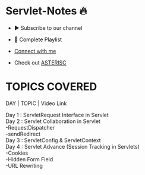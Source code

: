 # Servlet-Notes 🔥

- <a href="https://www.youtube.com/channel/UC874req7IgQzGOZ1MfTMlVA?sub_confirmation=1" title="Subscribe to Asterisc's YouTube Channel" style="background-color:#800080:#000000;text-decoration:none">▶ Subscribe to our channel </a>

- <a href="https://www.youtube.com/watch?v=Sfv22g9VZNI&list=PLuzT-U16Vgbva4BBUvKRLOzUHW6vfZ9Sk" title="Click here to access full Playlist on YouTube" style="background-color:#FFFFFF;color:#000000;text-decoration:none">📂 Complete Playlist</a>
 
<!-- href="https://github.com/kunal-kushwaha/DSA-Bootcamp-Java/tree/main/assignments" title="Click here to see Assignments related to this Course" style="background-color:#FFFFFF;color:#000000;text-decoration:none">✍️ Assignments (Solutions can be found on LeetCode itself)</a>-->

- [Connect with me](https://linktr.ee/chandrakant22)

- Check out [ASTERISC](https://linktr.ee/asterisc)

# TOPICS COVERED

DAY | TOPIC | Video Link <br/>

Day 1 : ServletRequest Interface in Servlet <br/>
Day 2 : Servlet Collaboration in Servlet<br/>
        -RequestDispatcher <br/>
        -sendRedirect<br/>
Day 3 : ServletConfig & ServletContext<br/>
Day 4 : Servlet Advance (Session Tracking in Servlets)<br/>
        -Cookies<br/>
        -Hidden Form Field<br/>
        -URL Rewriting<br/>
        
